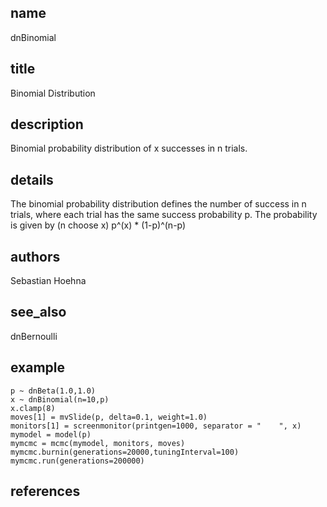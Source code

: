 ## name
dnBinomial
## title
Binomial Distribution
## description
Binomial probability distribution of x successes in n trials.
## details
The binomial probability distribution defines the number of success in n trials, where each trial has the same success probability p. The probability is given by (n choose x) p^(x) * (1-p)^(n-p)
## authors
Sebastian Hoehna
## see_also
dnBernoulli
## example
	p ~ dnBeta(1.0,1.0)
	x ~ dnBinomial(n=10,p)
	x.clamp(8)
	moves[1] = mvSlide(p, delta=0.1, weight=1.0)
	monitors[1] = screenmonitor(printgen=1000, separator = "	", x)
	mymodel = model(p)
	mymcmc = mcmc(mymodel, monitors, moves)
	mymcmc.burnin(generations=20000,tuningInterval=100)
	mymcmc.run(generations=200000)
	
## references
